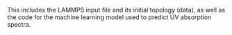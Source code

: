 This includes the LAMMPS input file and its initial topology (data), as well as the code for the machine learning model used to predict UV absorption spectra.
